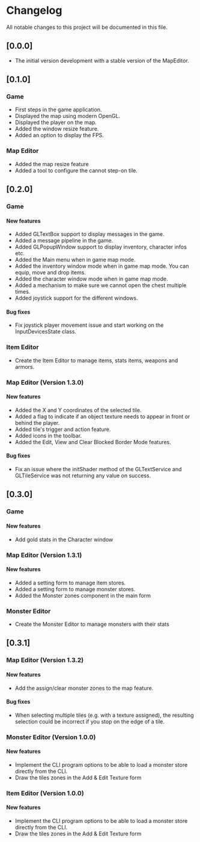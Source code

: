 # Changelog
All notable changes to this project will be documented in this file.

## [0.0.0]
- The initial version development with a stable version of the MapEditor.

## [0.1.0]

### Game
- First steps in the game application.
- Displayed the map using modern OpenGL.
- Displayed the player on the map.
- Added the window resize feature.
- Added an option to display the FPS.

### Map Editor
- Added the map resize feature
- Added a tool to configure the cannot step-on tile.

## [0.2.0]

### Game

#### New features
- Added GLTextBox support to display messages in the game.
- Added a message pipeline in the game.
- Added GLPopupWindow support to display inventory, character infos etc.
- Added the Main menu when in game map mode.
- Added the inventory window mode when in game map mode. You can equip, move and drop items.
- Added the character window mode when in game map mode.
- Added a mechanism to make sure we cannot open the chest multiple times.
- Added joystick support for the different windows.

#### Bug fixes
- Fix joystick player movement issue and start working on the InputDevicesState class.

### Item Editor
- Create the Item Editor to manage items, stats items, weapons and armors.

### Map Editor (Version 1.3.0)

#### New features
- Added the X and Y coordinates of the selected tile.
- Added a flag to indicate if an object texture needs to appear in front or behind the player.
- Added tile's trigger and action feature.
- Added icons in the toolbar.
- Added the Edit, View and Clear Blocked Border Mode features.

#### Bug fixes
- Fix an issue where the initShader method of the GLTextService and GLTileService was not returning any value on success.

## [0.3.0]

### Game

#### New features
- Add gold stats in the Character window

### Map Editor (Version 1.3.1)

#### New features
- Added a setting form to manage item stores.
- Added a setting form to manage monster stores.
- Added the Monster zones component in the main form

### Monster Editor
- Create the Monster Editor to manage monsters with their stats

## [0.3.1]

### Map Editor (Version 1.3.2)

#### New features
- Add the assign/clear monster zones to the map feature.

#### Bug fixes
- When selecting multiple tiles (e.g. with a texture assigned), the resulting selection could be incorrect if you stop on the edge of a tile.

### Monster Editor (Version 1.0.0)

#### New features
- Implement the CLI program options to be able to load a monster store directly from the CLI.
- Draw the tiles zones in the Add & Edit Texture form

### Item Editor (Version 1.0.0)

#### New features
- Implement the CLI program options to be able to load a monster store directly from the CLI.
- Draw the tiles zones in the Add & Edit Texture form
